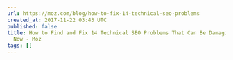 ```yaml
---
url: https://moz.com/blog/how-to-fix-14-technical-seo-problems
created_at: 2017-11-22 03:43 UTC
published: false
title: How to Find and Fix 14 Technical SEO Problems That Can Be Damaging Your Site
  Now - Moz
tags: []
---
```



